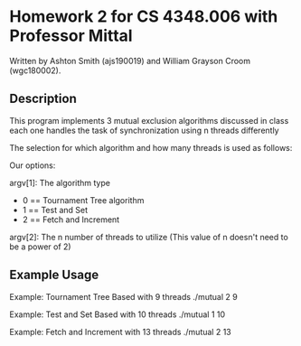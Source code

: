 # Homework 2 for CS 4348.006 with Professor Mittal

Written by Ashton Smith (ajs190019) and William Grayson Croom (wgc180002).

## Description

This program implements 3 mutual exclusion algorithms discussed in class
each one handles the task of synchronization using n threads differently

The selection for which algorithm and how many threads is used as follows:

Our options:

argv[1]: The algorithm type
- 0 == Tournament Tree algorithm
- 1 == Test and Set
- 2 == Fetch and Increment

argv[2]: The n number of threads to utilize
(This value of n doesn't need to be a power of 2)

## Example Usage

Example: Tournament Tree Based with 9 threads
./mutual 2 9

Example: Test and Set Based with 10 threads
./mutual 1 10

Example: Fetch and Increment with 13 threads
./mutual 2 13
